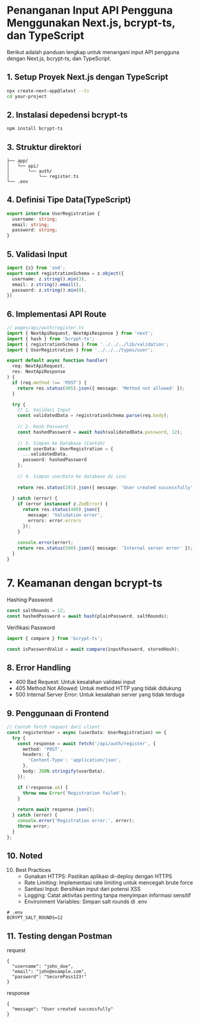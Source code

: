 # Penanganan Input API Pengguna Menggunakan Next.js, bcrypt-ts, dan TypeScript

Berikut adalah panduan lengkap untuk menangani input API pengguna dengan Next.js, bcrypt-ts, dan TypeScript.

## 1. Setup Proyek Next.js dengan TypeScript
```bash
npx create-next-app@latest --ts
cd your-project
```

## 2. Instalasi depedensi bcrypt-ts
```bash
npm install bcrypt-ts
```

## 3. Struktur direktori
```
├── app/
│   └── api/
│       └── auth/
│           └── register.ts
└── .env
```

## 4. Definisi Tipe Data(TypeScript)
```ts
export interface UserRegistration {
  username: string;
  email: string;
  password: string;
}
```
## 5. Validasi Input

```ts
import {z} from 'zod';
export const registrationSchema = z.object({
  username: z.string().min(3),
  email: z.string().email(),
  password: z.string().min(8),
})

```
## 6. Implementasi API Route

```ts
// pages/api/auth/register.ts
import { NextApiRequest, NextApiResponse } from 'next';
import { hash } from 'bcrypt-ts';
import { registrationSchema } from '../../../lib/validation';
import { UserRegistration } from '../../../types/user';

export default async function handler(
  req: NextApiRequest,
  res: NextApiResponse
) {
  if (req.method !== 'POST') {
    return res.status(405).json({ message: 'Method not allowed' });
  }

  try {
    // 1. Validasi Input
    const validatedData = registrationSchema.parse(req.body);
    
    // 2. Hash Password
    const hashedPassword = await hash(validatedData.password, 12);
    
    // 3. Simpan ke Database (Contoh)
    const userData: UserRegistration = {
      ...validatedData,
      password: hashedPassword
    };
    
    // 4. Simpan userData ke database di sini
    
    return res.status(201).json({ message: 'User created successfully' });
    
  } catch (error) {
    if (error instanceof z.ZodError) {
      return res.status(400).json({
        message: 'Validation error',
        errors: error.errors
      });
    }
    
    console.error(error);
    return res.status(500).json({ message: 'Internal server error' });
  }
}

```

# 7. Keamanan dengan bcrypt-ts
Hashing Password

```ts
const saltRounds = 12;
const hashedPassword = await hash(plainPassword, saltRounds);
```
Verifikasi Password
```ts
import { compare } from 'bcrypt-ts';

const isPasswordValid = await compare(inputPassword, storedHash);
```
## 8. Error Handling
- 400 Bad Request: Untuk kesalahan validasi input
- 405 Method Not Allowed: Untuk method HTTP yang tidak didukung
- 500 Internal Server Error: Untuk kesalahan server yang tidak terduga

## 9. Penggunaan di Frontend

```ts
// Contoh fetch request dari client
const registerUser = async (userData: UserRegistration) => {
  try {
    const response = await fetch('/api/auth/register', {
      method: 'POST',
      headers: {
        'Content-Type': 'application/json',
      },
      body: JSON.stringify(userData),
    });

    if (!response.ok) {
      throw new Error('Registration failed');
    }
    
    return await response.json();
  } catch (error) {
    console.error('Registration error:', error);
    throw error;
  }
};
```

## 10. Noted
10. Best Practices
    - Gunakan HTTPS: Pastikan aplikasi di-deploy dengan HTTPS
    - Rate Limiting: Implementasi rate limiting untuk mencegah brute force
    - Sanitasi Input: Bersihkan input dari potensi XSS
    - Logging: Catat aktivitas penting tanpa menyimpan informasi sensitif
    - Environment Variables: Simpan salt rounds di .env
   
```env
# .env
BCRYPT_SALT_ROUNDS=12
```

## 11. Testing dengan Postman
request
```postman
{
  "username": "john_doe",
  "email": "john@example.com",
  "password": "SecurePass123!"
}
```
 response
```postman
{
  "message": "User created successfully"
}
```



